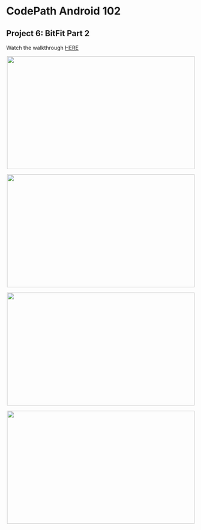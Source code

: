 # CodePath Android 102 
## Project 6: BitFit Part 2

Watch the walkthrough [HERE](https://www.youtube.com/watch?v=BVsLUsjq6Lo&list=PLv8upD0Qqi7rWAy7Ni7V04tOwKQokpptr&index=2)
<p align="center">
  <img src="./extras/codepath.png" width="500" height="300"/>
</p>

<p align="center">
  <img src="./extras/course.png" width="500" height="300"/>
</p>

<p align="center">
  <img src="./extras/unit.png" width="500" height="300"/>
</p>

<p align="center">
  <img src="./extras/project.png" width="500" height="300"/>
</p>
